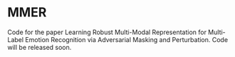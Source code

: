 # MMER
Code for the paper Learning Robust Multi-Modal Representation for Multi-Label Emotion Recognition via Adversarial Masking and Perturbation.
Code will be released soon.
